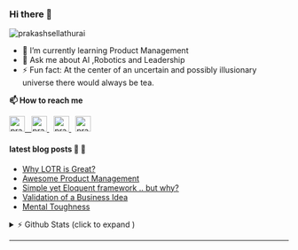 ### Hi there 👋 

<img src="https://komarev.com/ghpvc/?username=prakashsellathurai" alt="prakashsellathurai" /> 


- 🌱 I’m currently learning Product Management
- 💬 Ask me about AI ,Robotics and Leadership
- ⚡ Fun fact: At the center of an uncertain and possibly illusionary universe there would always be tea.

<strong>📫 How to reach me </strong>


<p >
  <a href="https://www.prakashsellathurai.com">
  <img  alt="prakashsellathurai | Website" width="28" height="28" src="https://img.icons8.com/ios/50/000000/domain.png" />
  &nbsp;
  </a>
  <a href="https://dev.to/prakashsellathurai">
    <img src="https://d2fltix0v2e0sb.cloudfront.net/dev-badge.svg" alt="prakashsellathurai's DEV Profile" height="28" width="28">
  </a>
   &nbsp;
  <a href="https://www.linkedin.com/in/prakashsellathurai/">
 <img  alt="prakashsellathurai | LinkedIn" width="28" height="28"  src="https://img.icons8.com/fluent/48/000000/linkedin.png" />
   </a>
 &nbsp;
  <a href="https://twitter.com/prakash1729brt">
 <img  alt="prakash1729brt | Twitter" width="28" height="28" src="https://img.icons8.com/color/50/000000/twitter.png" />
  </a>

 </p>
 
#### latest blog posts :scroll: :scroll:
<!-- BLOG-POST-LIST:START -->
- [Why LOTR is Great?](https://www.prakashsellathurai.com/blog/2020/10/14/Why-lotr-is-great)
- [Awesome Product Management](https://www.prakashsellathurai.com/blog/2020/10/03/awesome-product-management)
- [Simple yet Eloquent framework .. but why?](https://www.prakashsellathurai.com/blog/2020/09/22/simple-yet-eloquent-framework-but-why)
- [Validation of a Business Idea](https://www.prakashsellathurai.com/blog/2020/01/17/idea-validation)
- [Mental Toughness](https://www.prakashsellathurai.com/blog/2018/04/11/mental-toughness)
<!-- BLOG-POST-LIST:END -->


<details>
 <summary> ⚡  Github Stats (click to expand )</summary>
 

<br>

<!--Waka readme workflow https://github.com/anmol098/waka-readme-stats/-->
<!--START_SECTION:waka-->
![Lines of code](https://img.shields.io/badge/From%20Hello%20World%20I%27ve%20Written-10.0%20million%20lines%20of%20code-blue)

**🐱 My Github Data** 

> 🏆 967 Contributions in the Year 2020
 > 
> 📦 193.5 kB Used in Github's Storage 
 > 
> 💼 Opted to Hire
 > 
> 📜 76 Public Repositories
 > 
> 🔑 5 Private Repositories 

**I'm an Early 🐤** 

```text
🌞 Morning    61 commits     ██░░░░░░░░░░░░░░░░░░░░░░░   11.42% 
🌆 Daytime    282 commits    █████████████░░░░░░░░░░░░   52.81% 
🌃 Evening    149 commits    ███████░░░░░░░░░░░░░░░░░░   27.9% 
🌙 Night      42 commits     ██░░░░░░░░░░░░░░░░░░░░░░░   7.87%

```
📅 **I'm Most Productive on Tuesday** 

```text
Monday       80 commits     ███░░░░░░░░░░░░░░░░░░░░░░   14.98% 
Tuesday      109 commits    █████░░░░░░░░░░░░░░░░░░░░   20.41% 
Wednesday    70 commits     ███░░░░░░░░░░░░░░░░░░░░░░   13.11% 
Thursday     47 commits     ██░░░░░░░░░░░░░░░░░░░░░░░   8.8% 
Friday       65 commits     ███░░░░░░░░░░░░░░░░░░░░░░   12.17% 
Saturday     75 commits     ███░░░░░░░░░░░░░░░░░░░░░░   14.04% 
Sunday       88 commits     ████░░░░░░░░░░░░░░░░░░░░░   16.48%

```


📊 **This Week I Spent My Time On** 

```text
```

**I Mostly Code in JavaScript** 

```text
JavaScript               10 repos            ██████░░░░░░░░░░░░░░░░░░░   27.03% 
Python                   8 repos             █████░░░░░░░░░░░░░░░░░░░░   21.62% 
Jupyter Notebook         6 repos             ████░░░░░░░░░░░░░░░░░░░░░   16.22% 
TypeScript               3 repos             ██░░░░░░░░░░░░░░░░░░░░░░░   8.11% 
HTML                     2 repos             █░░░░░░░░░░░░░░░░░░░░░░░░   5.41%

```



<!--END_SECTION:waka-->
</details>



---



